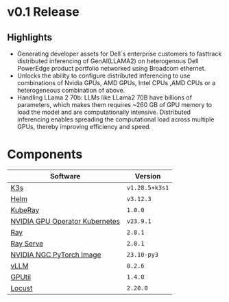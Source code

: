 # v0.1 Release

## Highlights
* Generating developer assets for Dell`s enterprise customers to fasttrack distributed inferencing of GenAI(LLAMA2) on heterogenous Dell PowerEdge product portfolio networked using Broadcom ethernet.
* Unlocks the ability to configure distributed inferencing to use combinations of Nvidia GPUs, AMD GPUs, Intel CPUs ,AMD CPUs  or a heterogeneous combination of above.
* Handling LLama 2 70b: LLMs like LLama2 70B have billions of parameters, which makes them requires ~260 GB of GPU memory to load the model and are computationally intensive. Distributed inferencing enables spreading the computational load across multiple GPUs, thereby improving efficiency and speed.

# Components

| Software | Version |
| --- | ---- |
| [K3s](https://github.com/k3s-io/k3s/) | `v1.28.5+k3s1` |
| [Helm](https://github.com/helm/helm) | `v3.12.3` |
| [KubeRay](https://github.com/ray-project/kuberay) | `1.0.0` |
| [NVIDIA GPU Operator Kubernetes](https://docs.nvidia.com/datacenter/cloud-native/gpu-operator/latest/getting-started.html#operator-install-guide) | `v23.9.1` |
| [Ray](https://github.com/ray-project/ray) | `2.8.1` |
| [Ray Serve](https://github.com/ray-project/ray) | `2.8.1` |
| [NVIDIA NGC PyTorch Image](https://catalog.ngc.nvidia.com/orgs/nvidia/containers/pytorch) | `23.10-py3` |
| [vLLM](https://github.com/vllm-project/vllm) | `0.2.6` |
| [GPUtil](https://github.com/anderskm/gputil) | `1.4.0` |
| [Locust](https://github.com/locustio/locust) | `2.20.0` |
